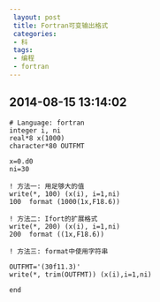 ```yaml
---
 layout: post
 title: Fortran可变输出格式
 categories:
 - 科
 tags:
 - 编程
 - fortran
---
```


## 2014-08-15 13:14:02

<pre class="line-numbers" data-start="0"><code class="language-fortran"># Language: fortran
integer i, ni
real*8 x(1000)
character*80 OUTFMT

x=0.d0
ni=30

! 方法一: 用足够大的值
write(*, 100) (x(i), i=1,ni)
100  format (1000(1x,F18.6))

! 方法二: Ifort的扩展格式
write(*, 200) (x(i), i=1,ni)
200  format (<ni>(1x,F18.6))

! 方法三: format中使用字符串

OUTFMT='(30f11.3)'
write(*, trim(OUTFMT)) (x(i),i=1,ni)

end
</code></pre>




